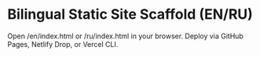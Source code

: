 # Bilingual Static Site Scaffold (EN/RU)
Open /en/index.html or /ru/index.html in your browser.
Deploy via GitHub Pages, Netlify Drop, or Vercel CLI.
